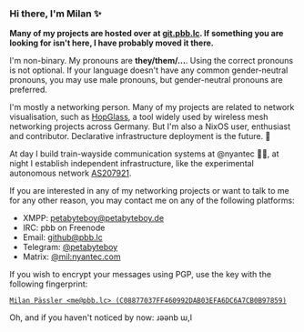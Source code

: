 ### Hi there, I'm Milan ✨

**Many of my projects are hosted over at [git.pbb.lc](https://git.pbb.lc/petabyteboy/). If something you are looking for isn't here, I have probably moved it there.**

I'm non-binary. My pronouns are **they/them/...**. Using the correct pronouns is not optional. If your language doesn't have any common gender-neutral pronouns, you may use male pronouns, but gender-neutral pronouns are preferred.

I'm mostly a networking person. Many of my projects are related to network visualisation, such as [HopGlass](https://github.com/hopglass/), a tool widely used by wireless mesh networking projects across Germany. But I'm also a NixOS user, enthusiast and contributor. Declarative infrastructure deployment is the future. 🚀

At day I build train-wayside communication systems at @nyantec 🚈💨, at night I establish independent infrastructure, like the experimental autonomous network [AS207921](https://bgpview.io/asn/207921).

If you are interested in any of my networking projects or want to talk to me for any other reason, you may contact me on any of the following platforms:
- XMPP: [petabyteboy@petabyteboy.de](xmpp:petabyteboy@petabyteboy.de)
- IRC: pbb on Freenode
- Email: [github@pbb.lc](mailto:github@pbb.lc)
- Telegram: [@petabyteboy](https://t.me/petabyteboy)
- Matrix: [@mil:nyantec.com](https://matrix.to/#/@mil:nyantec.com)

If you wish to encrypt your messages using PGP, use the key with the following fingerprint: 

[`Milan Pässler <me@pbb.lc> (C08877037FF460992DAB03EFA6DC6A7CB0B97859)`](https://keys.openpgp.org/vks/v1/by-fingerprint/C08877037FF460992DAB03EFA6DC6A7CB0B97859)

Oh, and if you haven't noticed by now: ɹǝǝnb ɯ,I

<!--
**petabyteboy/petabyteboy** is a ✨ _special_ ✨ repository because its `README.md` (this file) appears on your GitHub profile.

Here are some ideas to get you started:

- 🔭 I’m currently working on ...
- 🌱 I’m currently learning ...
- 👯 I’m looking to collaborate on ...
- 🤔 I’m looking for help with ...
- 💬 Ask me about ...
- 📫 How to reach me: ...
- 😄 Pronouns: ...
- ⚡ Fun fact: ...
-->
